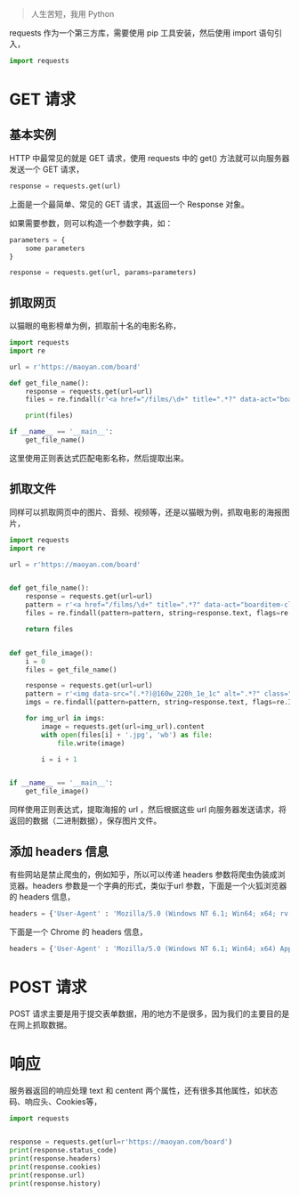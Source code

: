 > 人生苦短，我用 Python

requests 作为一个第三方库，需要使用 pip 工具安装，然后使用 import 语句引入，

``` python
import requests
```

# GET 请求

## 基本实例

HTTP 中最常见的就是 GET 请求，使用 requests 中的 get() 方法就可以向服务器发送一个 GET 请求，

``` python
response = requests.get(url)
```

上面是一个最简单、常见的 GET 请求，其返回一个 Response 对象。

如果需要参数，则可以构造一个参数字典，如：

``` python
parameters = {
    some parameters
}

response = requests.get(url, params=parameters)
```

## 抓取网页

以猫眼的电影榜单为例，抓取前十名的电影名称，

``` python
import requests
import re

url = r'https://maoyan.com/board'

def get_file_name():
	response = requests.get(url=url)
	files = re.findall(r'<a href="/films/\d+" title=".*?" data-act="boarditem-click" data-val="{movieId:\d+}">(.*?)</a>', response.text, re.I)

	print(files)

if __name__ == '__main__':
	get_file_name()
```

这里使用正则表达式匹配电影名称，然后提取出来。

## 抓取文件

同样可以抓取网页中的图片、音频、视频等，还是以猫眼为例，抓取电影的海报图片，

``` python
import requests
import re

url = r'https://maoyan.com/board'


def get_file_name():
	response = requests.get(url=url)
	pattern = r'<a href="/films/\d+" title=".*?" data-act="boarditem-click" data-val="{movieId:\d+}">(.*?)</a>'
	files = re.findall(pattern=pattern, string=response.text, flags=re.I)

	return files


def get_file_image():
	i = 0
	files = get_file_name()

	response = requests.get(url=url)
	pattern = r'<img data-src="(.*?)@160w_220h_1e_1c" alt=".*?" class="board-img" />'
	imgs = re.findall(pattern=pattern, string=response.text, flags=re.I)

	for img_url in imgs:
		image = requests.get(url=img_url).content
		with open(files[i] + '.jpg', 'wb') as file:
			file.write(image)

		i = i + 1


if __name__ == '__main__':
	get_file_image()
```

同样使用正则表达式，提取海报的 url ，然后根据这些 url 向服务器发送请求，将返回的数据（二进制数据），保存图片文件。

## 添加 headers 信息

有些网站是禁止爬虫的，例如知乎，所以可以传递 headers 参数将爬虫伪装成浏览器。headers 参数是一个字典的形式，类似于url 参数，下面是一个火狐浏览器的 headers 信息，

``` python
headers = {'User-Agent' : 'Mozilla/5.0 (Windows NT 6.1; Win64; x64; rv:68.0) Gecko/20100101 Firefox/68.0'}
```

下面是一个 Chrome 的 headers 信息，

``` python
headers = {'User-Agent' : 'Mozilla/5.0 (Windows NT 6.1; Win64; x64) AppleWebKit/537.36 (KHTML, like Gecko) Chrome/75.0.3770.100 Safari/537.36'}
```

# POST 请求

POST 请求主要是用于提交表单数据，用的地方不是很多，因为我们的主要目的是在网上抓取数据。

# 响应

服务器返回的响应处理 text 和 centent 两个属性，还有很多其他属性，如状态码、响应头、Cookies等，

``` python
import requests


response = requests.get(url=r'https://maoyan.com/board')
print(response.status_code)
print(response.headers)
print(response.cookies)
print(response.url)
print(response.history)
```

